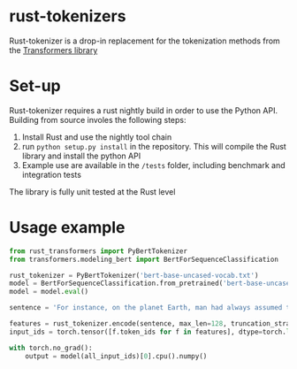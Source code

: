 # rust-tokenizers

Rust-tokenizer is a drop-in replacement for the tokenization methods from the [Transformers library](https://github.com/huggingface/transformers)

# Set-up

Rust-tokenizer requires a rust nightly build in order to use the Python API. Building from source involes the following steps:

1. Install Rust and use the nightly tool chain
2. run `python setup.py install` in the repository. This will compile the Rust library and install the python API
3. Example use are available in the `/tests` folder, including benchmark and integration tests

The library is fully unit tested at the Rust level

# Usage example

```python
from rust_transformers import PyBertTokenizer
from transformers.modeling_bert import BertForSequenceClassification

rust_tokenizer = PyBertTokenizer('bert-base-uncased-vocab.txt')
model = BertForSequenceClassification.from_pretrained('bert-base-uncased', output_attentions=False).cuda()
model = model.eval()

sentence = 'For instance, on the planet Earth, man had always assumed that he was more intelligent than dolphins because he had achieved so much—the wheel, New York, wars and so on—whilst all the dolphins had ever done was muck about in the water having a good time. But conversely, the dolphins had always believed that they were far more intelligent than man—for precisely the same reasons.'

features = rust_tokenizer.encode(sentence, max_len=128, truncation_strategy='only_first', stride=0)
input_ids = torch.tensor([f.token_ids for f in features], dtype=torch.long).cuda()

with torch.no_grad():
    output = model(all_input_ids)[0].cpu().numpy()
```
